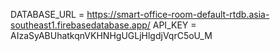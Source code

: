 DATABASE_URL = https://smart-office-room-default-rtdb.asia-southeast1.firebasedatabase.app/
API_KEY = AIzaSyABUhatkqnVKHNHgUGLjHlgdjVqrC5oU_M
